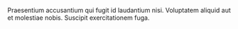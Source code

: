 Praesentium accusantium qui fugit id laudantium nisi.
Voluptatem aliquid aut et molestiae nobis.
Suscipit exercitationem fuga.